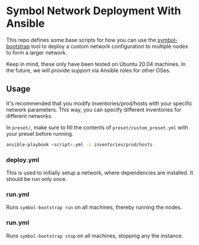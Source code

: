 # Symbol Network Deployment With Ansible

This repo defines some base scripts for how you can use the [symbol-bootstrap](https://github.com/nemtech/symbol-bootstrap) tool to deploy a custom network configuration to multiple nodes to form a larger network.

Keep in mind, these only have been tested on Ubuntu 20.04 machines.  In the future, we will provide support via Ansible roles for other OSes.

## Usage

It's recommended that you modify inventories/prod/hosts with your specific network parameters.  This way, you can specify different inventories for different networks.

In `preset/`, make sure to fill the contents of `preset/custom_preset.yml` with your preset before running.

```sh
ansible-playbook <script>.yml -i inventories/prod/hosts 
```

### deploy.yml
This is used to initially setup a network, where dependencies are installed.  It should be run only once. 

### run.yml
Runs `symbol-bootstrap run` on all machines, thereby running the nodes.

### run.yml
Runs `symbol-bootstrap stop` on all machines, stopping any the instance.